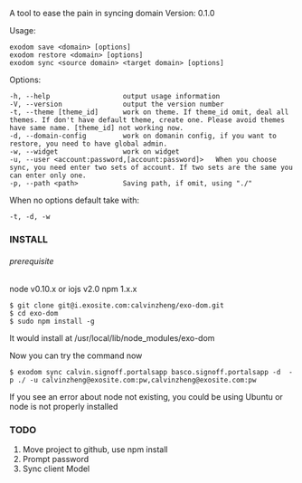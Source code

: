 A tool to ease the pain in syncing domain
Version: 0.1.0

Usage:

    exodom save <domain> [options]
    exodom restore <domain> [options]
    exodom sync <source domain> <target domain> [options]

Options:

    -h, --help                 	output usage information
    -V, --version              	output the version number
    -t, --theme [theme_id]      work on theme. If theme_id omit, deal all themes. If don't have default theme, create one. Please avoid themes have same name. [theme_id] not working now.
    -d, --domain-config         work on domanin config, if you want to restore, you need to have global admin.
    -w, --widget                work on widget
    -u, --user <account:password,[account:password]>   When you choose sync, you need enter two sets of account. If two sets are the same you can enter only one.
    -p, --path <path>           Saving path, if omit, using "./"

When no options default take with:

    -t, -d, -w

### INSTALL

###### prerequisite

node v0.10.x or iojs v2.0
npm 1.x.x

	$ git clone git@i.exosite.com:calvinzheng/exo-dom.git
	$ cd exo-dom
	$ sudo npm install -g

It would install at /usr/local/lib/node_modules/exo-dom

Now you can try the command now

	$ exodom sync calvin.signoff.portalsapp basco.signoff.portalsapp -d  -p ./ -u calvinzheng@exosite.com:pw,calvinzheng@exosite.com:pw

If you see an error about node not existing,
you could be using Ubuntu or node is not properly installed

### TODO
1. Move project to github, use npm install
2. Prompt password
3. Sync client Model

